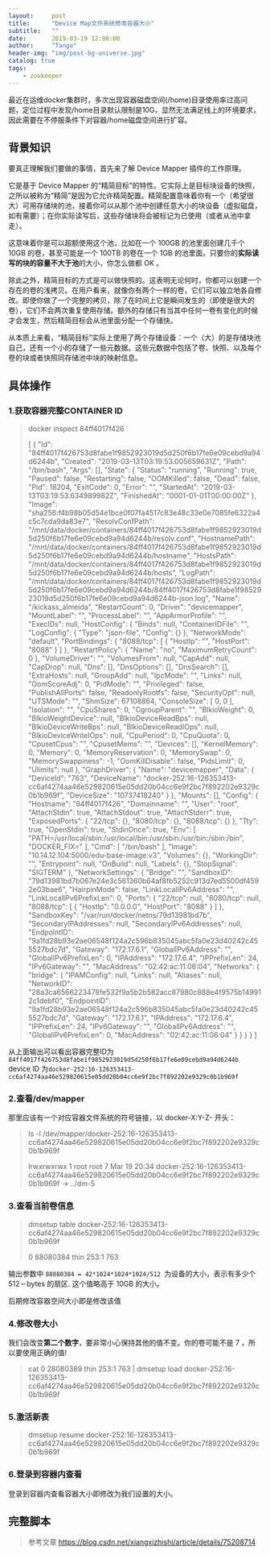 ```yaml
---
layout:     post
title:      "Device Map文件系统修改容器大小"
subtitle:   ""
date:       2019-03-19 12:00:00
author:     "Tango"
header-img: "img/post-bg-universe.jpg"
catalog: true
tags:   
    - zookeeper
---
```

 最近在运维docker集群时，多次出现容器磁盘空间(/home)目录使用率过高问题，定位过程中发现/home目录默认限制是10G，显然无法满足线上的环境要求，因此需要在不停服条件下对容器/home磁盘空间进行扩容。

## 背景知识

要真正理解我们要做的事情，首先来了解 Device Mapper 插件的工作原理。

它是基于 Device Mapper 的“精简目标”的特性。它实际上是目标块设备的快照，之所以被称为“精简”是因为它允许精简配置。精简配置意味着你有一个（希望很大）可用存储块的池，接着你可以从那个池中创建任意大小的块设备（虚拟磁盘，如有需要）；在你实际读写后，这些存储块将会被标记为已使用（或者从池中拿走）。

这意味着你是可以超额使用这个池，比如在一个 100GB 的池里面创建几千个 10GB 的卷，甚至可能是一个 100TB 的卷在一个 1GB 的池里面。只要你的**实际读写的块的容量不大于池**的大小，你怎么做都 OK 。

除此之外，精简目标的方式是可以做快照的。这表明无论何时，你都可以创建一个存在的卷的浅拷贝。在用户看来，就像你有两个一样的卷，它们可以独立地各自修改。即使你做了一个完整的拷贝，除了在时间上它是瞬间发生的（即使是很大的卷），它们不会两次重复使用存储。额外的存储只有当其中任何一卷有变化的时候才会发生，然后精简目标会从池里面分配一个存储快。

从本质上来看，“精简目标”实际上使用了两个存储设备：一个（大）的是存储块池自己，还有一个小的存储了一些元数据。这些元数据中包括了卷、快照、以及每个卷的块或者快照同存储池中块的映射信息。

## 具体操作

### 1.获取容器完整CONTAINER ID 
> docker inspect 84ff4017f426   
> 
> [
    {
        "Id": "84ff4017f426753d8fabe1f9852923019d5d250f6b17fe6e09cebd9a94d6244b",
        "Created": "2019-03-13T03:19:53.005659631Z",
        "Path": "/bin/bash",
        "Args": [],
        "State": {
            "Status": "running",
            "Running": true,
            "Paused": false,
            "Restarting": false,
            "OOMKilled": false,
            "Dead": false,
            "Pid": 18204,
            "ExitCode": 0,
            "Error": "",
            "StartedAt": "2019-03-13T03:19:53.634989982Z",
            "FinishedAt": "0001-01-01T00:00:00Z"
        },
        "Image": "sha256:f4b98b05d54e1bce0f07fa4517c83e48c33e0e7085fe6322a4c5c7cda9da83e7",
        "ResolvConfPath": "/mnt/data/docker/containers/84ff4017f426753d8fabe1f9852923019d5d250f6b17fe6e09cebd9a94d6244b/resolv.conf",
        "HostnamePath": "/mnt/data/docker/containers/84ff4017f426753d8fabe1f9852923019d5d250f6b17fe6e09cebd9a94d6244b/hostname",
        "HostsPath": "/mnt/data/docker/containers/84ff4017f426753d8fabe1f9852923019d5d250f6b17fe6e09cebd9a94d6244b/hosts",
        "LogPath": "/mnt/data/docker/containers/84ff4017f426753d8fabe1f9852923019d5d250f6b17fe6e09cebd9a94d6244b/84ff4017f426753d8fabe1f9852923019d5d250f6b17fe6e09cebd9a94d6244b-json.log",
        "Name": "/kickass_almeida",
        "RestartCount": 0,
        "Driver": "devicemapper",
        "MountLabel": "",
        "ProcessLabel": "",
        "AppArmorProfile": "",
        "ExecIDs": null,
        "HostConfig": {
            "Binds": null,
            "ContainerIDFile": "",
            "LogConfig": {
                "Type": "json-file",
                "Config": {}
            },
            "NetworkMode": "default",
            "PortBindings": {
                "8088/tcp": [
                    {
                        "HostIp": "",
                        "HostPort": "8088"
                    }
                ]
            },
            "RestartPolicy": {
                "Name": "no",
                "MaximumRetryCount": 0
            },
            "VolumeDriver": "",
            "VolumesFrom": null,
            "CapAdd": null,
            "CapDrop": null,
            "Dns": [],
            "DnsOptions": [],
            "DnsSearch": [],
            "ExtraHosts": null,
            "GroupAdd": null,
            "IpcMode": "",
            "Links": null,
            "OomScoreAdj": 0,
            "PidMode": "",
            "Privileged": false,
            "PublishAllPorts": false,
            "ReadonlyRootfs": false,
            "SecurityOpt": null,
            "UTSMode": "",
            "ShmSize": 67108864,
            "ConsoleSize": [
                0,
                0
            ],
            "Isolation": "",
            "CpuShares": 0,
            "CgroupParent": "",
            "BlkioWeight": 0,
            "BlkioWeightDevice": null,
            "BlkioDeviceReadBps": null,
            "BlkioDeviceWriteBps": null,
            "BlkioDeviceReadIOps": null,
            "BlkioDeviceWriteIOps": null,
            "CpuPeriod": 0,
            "CpuQuota": 0,
            "CpusetCpus": "",
            "CpusetMems": "",
            "Devices": [],
            "KernelMemory": 0,
            "Memory": 0,
            "MemoryReservation": 0,
            "MemorySwap": 0,
            "MemorySwappiness": -1,
            "OomKillDisable": false,
            "PidsLimit": 0,
            "Ulimits": null
        },
        "GraphDriver": {
            "Name": "devicemapper",
            "Data": {
                "DeviceId": "763",
                "DeviceName": "docker-252:16-126353413-cc6af4274aa46e529820615e05dd20b04cc6e9f2bc7f892202e9329c0b1b969f",
                "DeviceSize": "10737418240"
            }
        },
        "Mounts": [],
        "Config": {
            "Hostname": "84ff4017f426",
            "Domainname": "",
            "User": "root",
            "AttachStdin": true,
            "AttachStdout": true,
            "AttachStderr": true,
            "ExposedPorts": {
                "22/tcp": {},
                "8080/tcp": {},
                "8088/tcp": {}
            },
            "Tty": true,
            "OpenStdin": true,
            "StdinOnce": true,
            "Env": [
                "PATH=/usr/local/sbin:/usr/local/bin:/usr/sbin:/usr/bin:/sbin:/bin",
                "DOCKER_FIX="
            ],
            "Cmd": [
                "/bin/bash"
            ],
            "Image": "10.14.12.104:5000/edu-base-image:v3",
            "Volumes": {},
            "WorkingDir": "",
            "Entrypoint": null,
            "OnBuild": null,
            "Labels": {},
            "StopSignal": "SIGTERM"
        },
        "NetworkSettings": {
            "Bridge": "",
            "SandboxID": "79d13981bd7b067e24e3c561360b64af8fb5252c913d7ed5500df4592e03bae6",
            "HairpinMode": false,
            "LinkLocalIPv6Address": "",
            "LinkLocalIPv6PrefixLen": 0,
            "Ports": {
                "22/tcp": null,
                "8080/tcp": null,
                "8088/tcp": [
                    {
                        "HostIp": "0.0.0.0",
                        "HostPort": "8088"
                    }
                ]
            },
            "SandboxKey": "/var/run/docker/netns/79d13981bd7b",
            "SecondaryIPAddresses": null,
            "SecondaryIPv6Addresses": null,
            "EndpointID": "9a1fd28b93e2ae06548f124a2c596b835045abc5fa0e23d40242c455527bdc7d",
            "Gateway": "172.17.6.1",
            "GlobalIPv6Address": "",
            "GlobalIPv6PrefixLen": 0,
            "IPAddress": "172.17.6.4",
            "IPPrefixLen": 24,
            "IPv6Gateway": "",
            "MacAddress": "02:42:ac:11:06:04",
            "Networks": {
                "bridge": {
                    "IPAMConfig": null,
                    "Links": null,
                    "Aliases": null,
                    "NetworkID": "28a3ca6566223478fe532f9a5b2b582acc87980c888e4f9575b149912c1debf0",
                    "EndpointID": "9a1fd28b93e2ae06548f124a2c596b835045abc5fa0e23d40242c455527bdc7d",
                    "Gateway": "172.17.6.1",
                    "IPAddress": "172.17.6.4",
                    "IPPrefixLen": 24,
                    "IPv6Gateway": "",
                    "GlobalIPv6Address": "",
                    "GlobalIPv6PrefixLen": 0,
                    "MacAddress": "02:42:ac:11:06:04"
                }
            }
        }
    }
]

从上面输出可以看出容器完整ID为`84ff4017f426753d8fabe1f9852923019d5d250f6b17fe6e09cebd9a94d6244b `
device ID 为`docker-252:16-126353413-cc6af4274aa46e529820615e05dd20b04cc6e9f2bc7f892202e9329c0b1b969f`

### 2.查看/dev/mapper

那里应该有一个对应容器文件系统的符号链接，以 docker-X:Y-Z- 开头：

>ls -l /dev/mapper/docker-252:16-126353413-cc6af4274aa46e529820615e05dd20b04cc6e9f2bc7f892202e9329c0b1b969f
>
>lrwxrwxrwx 1 root root 7 Mar 19 20:34 docker-252:16-126353413-cc6af4274aa46e529820615e05dd20b04cc6e9f2bc7f892202e9329c0b1b969f -> ../dm-5

### 3.查看当前卷信息

> dmsetup table docker-252:16-126353413-cc6af4274aa46e529820615e05dd20b04cc6e9f2bc7f892202e9329c0b1b969f
> 
> 0 88080384 thin 253:1 763
> 
输出参数中 `88080384 = 42*1024*1024*1024/512 `为设备的大小，表示有多少个 512－bytes 的扇区. 这个值略高于 10GB 的大小。

后期修改容器空间大小即是修改该值

###  4.修改卷大小

我们会改变**第二个数字**，要非常小心保持其他的值不变。你的卷可能不是 7 ，所以要使用正确的值!
>cat 0 28080389 thin 253:1 763 | dmsetup load docker-252:16-126353413-cc6af4274aa46e529820615e05dd20b04cc6e9f2bc7f892202e9329c0b1b969f


### 5.激活新表
> dmsetup resume docker-252:16-126353413-cc6af4274aa46e529820615e05dd20b04cc6e9f2bc7f892202e9329c0b1b969f
> 

### 6.登录到容器内查看

登录到容器内查看容器大小即修改为我们设置的大小。

## 完整脚本





> 参考文章 https://blog.csdn.net/xiangxizhishi/article/details/75208714